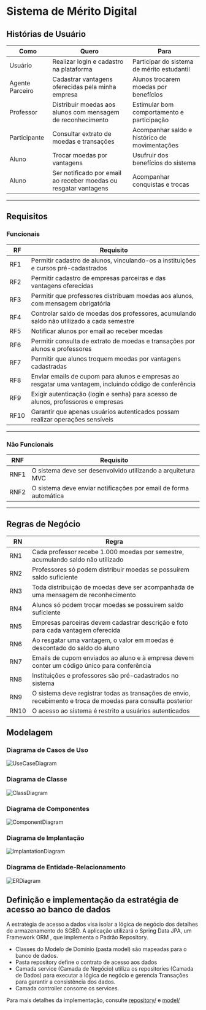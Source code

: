 # Sistema de Mérito Digital

## Histórias de Usuário

|Como| Quero| Para |
|-----|----------------|-----------------------------|
| Usuário          | Realizar login e cadastro na plataforma      | Participar do sistema de mérito estudantil            |
| Agente Parceiro| Cadastrar vantagens oferecidas pela minha empresa                         | Alunos trocarem moedas por benefícios                 |
| Professor      | Distribuir moedas aos alunos com mensagem de reconhecimento              | Estimular bom comportamento e participação            |
| Participante | Consultar extrato de moedas e transações                                | Acompanhar saldo e histórico de movimentações         |
| Aluno          | Trocar moedas por vantagens                                             | Usufruir dos benefícios do sistema                    |
| Aluno          | Ser notificado por email ao receber moedas ou resgatar vantagens        | Acompanhar conquistas e trocas                        |

---

## Requisitos

### Funcionais

| RF  | Requisito                                                                                               |
|------|---------------------------------------------------------------------------------------------------------|
| RF1  | Permitir cadastro de alunos, vinculando-os a instituições e cursos pré-cadastrados                      |
| RF2  | Permitir cadastro de empresas parceiras e das vantagens oferecidas                                      |
| RF3  | Permitir que professores distribuam moedas aos alunos, com mensagem obrigatória                         |
| RF4  | Controlar saldo de moedas dos professores, acumulando saldo não utilizado a cada semestre               |
| RF5  | Notificar alunos por email ao receber moedas                                                            |
| RF6  | Permitir consulta de extrato de moedas e transações por alunos e professores                            |
| RF7  | Permitir que alunos troquem moedas por vantagens cadastradas                                            |
| RF8  | Enviar emails de cupom para alunos e empresas ao resgatar uma vantagem, incluindo código de conferência |
| RF9  | Exigir autenticação (login e senha) para acesso de alunos, professores e empresas                       |
| RF10 | Garantir que apenas usuários autenticados possam realizar operações sensíveis                           |

---

### Não Funcionais

| RNF  | Requisito                                                                                               |
|------|---------------------------------------------------------------------------------------------------------|
| RNF1  | O sistema deve ser desenvolvido utilizando a arquitetura MVC |
| RNF2  | O sistema deve enviar notificações por email de forma automática |

---

## Regras de Negócio

| RN   | Regra                                                                                                        |
|------|--------------------------------------------------------------------------------------------------------------|
| RN1  | Cada professor recebe 1.000 moedas por semestre, acumulando saldo não utilizado                              |
| RN2  | Professores só podem distribuir moedas se possuírem saldo suficiente                                         |
| RN3  | Toda distribuição de moedas deve ser acompanhada de uma mensagem de reconhecimento                           |
| RN4  | Alunos só podem trocar moedas se possuírem saldo suficiente                                                  |
| RN5  | Empresas parceiras devem cadastrar descrição e foto para cada vantagem oferecida                             |
| RN6  | Ao resgatar uma vantagem, o valor em moedas é descontado do saldo do aluno                                   |
| RN7  | Emails de cupom enviados ao aluno e à empresa devem conter um código único para conferência                  |
| RN8  | Instituições e professores são pré-cadastrados no sistema                                                    |
| RN9  | O sistema deve registrar todas as transações de envio, recebimento e troca de moedas para consulta posterior |
| RN10 | O acesso ao sistema é restrito a usuários autenticados                                                       |


## Modelagem

### Diagrama de Casos de Uso

![UseCaseDiagram](/projeto/DiagramaDeCasosDeUso.drawio.svg)

### Diagrama de Classe

![ClassDiagram](/projeto/DiagramaDeClasse.drawio.svg)

### Diagrama de Componentes

![ComponentDiagram](/projeto/DiagramaDeComponentes.drawio.png)

### Diagrama de Implantação

![ImplantationDiagram](/projeto/DiagramaDeImplantacao.jpg)

### Diagrama de Entidade-Relacionamento

![ERDiagram](/projeto/DiagramaER.drawio.png)

## Definição e implementação da estratégia de acesso ao banco de dados

A estratégia de acesso a dados visa isolar a lógica de negócio dos detalhes de armazenamento do SGBD. A aplicação utilizará o Spring Data JPA, um Framework ORM , que implementa o Padrão Repository.

- Classes do Modelo de Domínio (pasta model) são mapeadas para o banco de dados.
- Pasta repository define o contrato de acesso aos dados
- Camada service (Camada de Negócio) utiliza os repositories (Camada de Dados) para executar a lógica de negócio e gerencia Transações para garantir a consistência dos dados.
- Camada controller consome os services.

Para mais detalhes da implementação, consulte [repository/](/implementacao/src/main/java/com/projeto/lab/implementacao/repository) e [model/](/implementacao/src/main/java/com/projeto/lab/implementacao/model)
